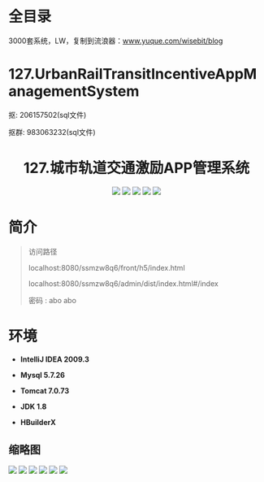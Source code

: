 # 全目录

3000套系统，LW，复制到流浪器：www.yuque.com/wisebit/blog

# 127.UrbanRailTransitIncentiveAppManagementSystem

<p>抠: 206157502(sql文件)</p>
<p>抠群: 983063232(sql文件)</p>

<p><h1 align="center">127.城市轨道交通激励APP管理系统</h1></p>


<p align="center">
	<img src="https://img.shields.io/badge/jdk-1.8-orange.svg"/>
    <img src="https://img.shields.io/badge/spring-5.x-lightgrey.svg"/>
    <img src="https://img.shields.io/badge/springmvc-5.x-yellow.svg"/>
    <img src="https://img.shields.io/badge/mybatis-5.x-blue.svg"/>
    <img src="https://img.shields.io/badge/vue-3.x-blue.svg"/>
</p>

# 简介
>
> 

>访问路径
>
> localhost:8080/ssmzw8q6/front/h5/index.html
>
> localhost:8080/ssmzw8q6/admin/dist/index.html#/index
>
> 密码 : abo abo


# 环境

- <b>IntelliJ IDEA 2009.3</b>

- <b>Mysql 5.7.26</b>

- <b>Tomcat 7.0.73</b>

- <b>JDK 1.8</b>

- <b>HBuilderX </b>


## 缩略图

![](https://bitwise.oss-cn-heyuan.aliyuncs.com/2024/9/10/5b84e45f-6fff-48ad-9fde-007dd24c2cac.png)
![](https://bitwise.oss-cn-heyuan.aliyuncs.com/2024/9/10/e58acae0-1999-4fd0-b58a-32d8f0bd9325.png)
![](https://bitwise.oss-cn-heyuan.aliyuncs.com/2024/9/10/73a406b5-e6c3-4255-af30-231c0172d01d.png)
![](https://bitwise.oss-cn-heyuan.aliyuncs.com/2024/9/10/475212c1-312e-4f68-a2e9-7b5f06f7e8a5.png)
![](https://bitwise.oss-cn-heyuan.aliyuncs.com/2024/9/10/2f781432-45c3-4e7a-b8a3-9d46a1384331.png)
![](https://bitwise.oss-cn-heyuan.aliyuncs.com/2024/9/10/4178d20e-43eb-43bd-9e1b-e3225a89a7d1.png)


